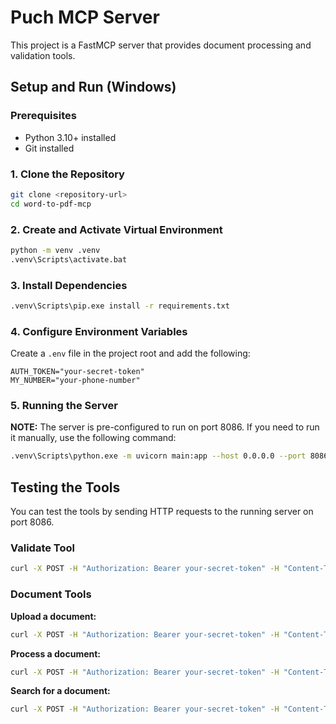 # Puch MCP Server

This project is a FastMCP server that provides document processing and validation tools.

## Setup and Run (Windows)

### Prerequisites

- Python 3.10+ installed
- Git installed

### 1. Clone the Repository

```bash
git clone <repository-url>
cd word-to-pdf-mcp
```

### 2. Create and Activate Virtual Environment

```bash
python -m venv .venv
.venv\Scripts\activate.bat
```

### 3. Install Dependencies

```bash
.venv\Scripts\pip.exe install -r requirements.txt
```

### 4. Configure Environment Variables

Create a `.env` file in the project root and add the following:

```
AUTH_TOKEN="your-secret-token"
MY_NUMBER="your-phone-number"
```

### 5. Running the Server

**NOTE:** The server is pre-configured to run on port 8086. If you need to run it manually, use the following command:

```bash
.venv\Scripts\python.exe -m uvicorn main:app --host 0.0.0.0 --port 8086
```

## Testing the Tools

You can test the tools by sending HTTP requests to the running server on port 8086.

### Validate Tool

```bash
curl -X POST -H "Authorization: Bearer your-secret-token" -H "Content-Type: application/json" -d '{"tool":"validate"}' http://localhost:8086/mcp/
```

### Document Tools

**Upload a document:**

```bash
curl -X POST -H "Authorization: Bearer your-secret-token" -H "Content-Type: application/json" -d '{"tool":"upload", "doc_id":"doc1", "content":"This is a test document."}' http://localhost:8086/mcp/
```

**Process a document:**

```bash
curl -X POST -H "Authorization: Bearer your-secret-token" -H "Content-Type: application/json" -d '{"tool":"process", "doc_id":"doc1"}' http://localhost:8086/mcp/
```

**Search for a document:**

```bash
curl -X POST -H "Authorization: Bearer your-secret-token" -H "Content-Type: application/json" -d '{"tool":"search", "query":"test"}' http://localhost:8086/mcp/
```